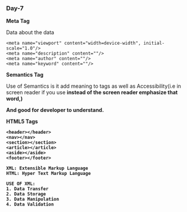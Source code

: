 ### Day-7

**Meta Tag**

Data about the data

```
<meta name="viewport" content="width=device-width", initial-scale="1.0"/>
<meta name="description" content=""/>
<meta name="author" content=""/>
<meta name="keyword" content=""/>
```

**Semantics Tag**

Use  of Semantics is it add meaning to tags as well as  Accessibility(i.e in screen reader if you use <strong> instead of  <b> the screen reader emphasize that word,)

And good for developer to understand. 


**HTML5 Tags**

```
<header></header>
<nav></nav>
<section></section>
<article></article>
<aside></aside>
<footer></footer>
```
    XML: Extensible Markup Language
    HTML: Hyper Text Markup Language

    USE OF XML:
    1. Data Transfer
    2. Data Storage
    3. Data Manipulation
    4. Data Validation